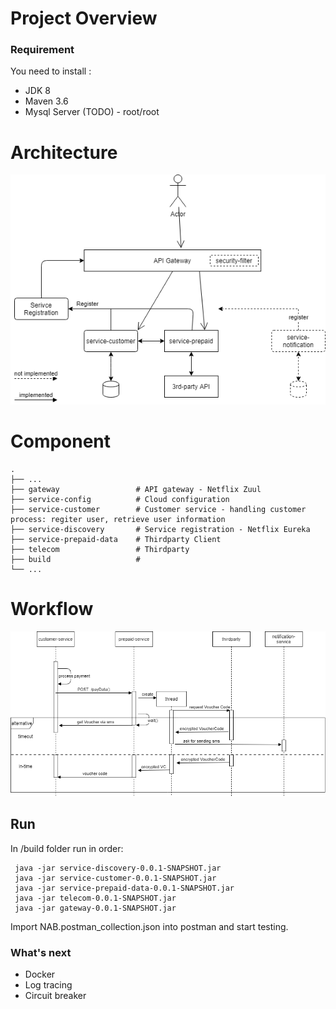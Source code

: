 # Project Overview 
 
### Requirement
You need to install :
- JDK 8
- Maven 3.6
- Mysql Server (TODO) - root/root

Architecture
============================

![architecture](architecture.png)

Component
============================

    .
    ├── ...
    ├── gateway                 # API gateway - Netflix Zuul
    ├── service-config          # Cloud configuration
    ├── service-customer        # Customer service - handling customer process: regiter user, retrieve user information
    ├── service-discovery       # Service registration - Netflix Eureka
    ├── service-prepaid-data    # Thirdparty Client
    ├── telecom                 # Thirdparty  
    ├── build                   #   
    └── ...

Workflow
============================
![workflow](service-prepaid-data/workflow.png)

## Run
In /build folder run in order:

     java -jar service-discovery-0.0.1-SNAPSHOT.jar
     java -jar service-customer-0.0.1-SNAPSHOT.jar
     java -jar service-prepaid-data-0.0.1-SNAPSHOT.jar
     java -jar telecom-0.0.1-SNAPSHOT.jar
     java -jar gateway-0.0.1-SNAPSHOT.jar

Import NAB.postman_collection.json into postman and start testing.
    
### What's next
- Docker
- Log tracing
- Circuit breaker
